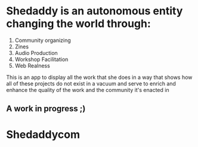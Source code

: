 <h1> Shedaddy is an autonomous entity changing the world through: </h1>

1. Community organizing
2. Zines
3. Audio Production
4. Workshop Facilitation
5. Web Realness

<p> This is an app to display all the work that she does in a way that shows
how all of these projects do not exist in a vacuum and serve to enrich and enhance
the quality of the work and the community it's enacted in <p>

  <h2> A work in progress ;) </h2>

# Shedaddycom
